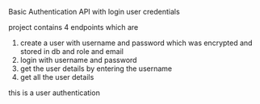 Basic Authentication API with login user credentials

project contains 4 endpoints which are

1. create a user with username and password which was encrypted and stored in db
	and role and email
2. login with username and password 
3. get the user details by entering the username
4. get all the user details 

this is a user authentication 
